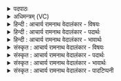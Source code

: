 <details><summary>पदपाठः</summary>

अ꣣य꣢म्। पु꣣ना꣢नः। उ꣣ष꣡सः꣢। अ꣣रोचयत्। अय꣢म्। सि꣡न्धु꣢꣯भ्यः। अ꣣भवत्। उ। लोककृ꣢त्। लो꣣क। कृ꣢त्। अ꣣य꣢म्। त्रिः। स꣣प्त꣢। दु꣣दुहानः꣢। आ꣣शि꣡र꣢म्। आ꣣। शि꣡र꣢꣯म्। सो꣡मः꣢꣯। हृ꣣दे꣢। प꣣वते। चा꣡रु꣢꣯। म꣣त्स꣢रः। ८२३।
</details>

<details><summary>अधिमन्त्रम् (VC)</summary>

- पवमानः सोमः
- पृष्णयोऽजाः
- जगती
- निषादः
</details>

<details><summary>हिन्दी : आचार्य रामनाथ वेदालंकार - विषयः</summary>

अगले मन्त्र में पुनः परमात्मा का विषय है।
</details>

<details><summary>हिन्दी : आचार्य रामनाथ वेदालंकार - पदार्थः</summary>

पदार्थान्वयभाषाः -  (अयम्) इस (पुनानः) पवित्र करते हुए सोम ने, सर्वोत्पादक परमात्मा ने (उषसः) उषाओं को (अरोचयत्) चमकाया है। (अयम्) यह सोम, सर्वप्रेरक परमात्मा (सिन्धुभ्यः) नदियों के लिए (लोककृत्) यश करनेवाला (अभवत् उ) हुआ है। (अयम्) यह (सोमः) रसागार परमात्मा (त्रिः सप्त) इक्कीस छन्दों से युक्त वेदवाणी रूप गौओं से (आशिरम्) ज्ञानरूप दुग्ध (दुदुहानः) दुहता हुआ (हृदे) उपासक के हृदय के लिए (मत्सरः) आनन्दजनक होता हुआ (चारु) सुन्दर रूप में (पवते) प्रवाहित हो रहा है ॥३॥ यहाँ एक सोमरूप कर्त्ता कारक से अनेक क्रियाओं का योग होने से दीपक अलङ्कार है ॥३॥
</details>

<details><summary>हिन्दी : आचार्य रामनाथ वेदालंकार - भावार्थः</summary>

भावार्थभाषाः -  परमात्मा ही सारे सृष्टि के कार्य का सञ्चालन करता है, उसी ने हमें वेद-रूपिणी गाय दी है, वही स्तोता के हृदय में रस का सञ्चार करता है ॥३॥ इस खण्ड में भी परमेश्वर, आचार्य तथा ब्रह्मानन्द-रस आदि का वर्णन होने से इस खण्ड की पूर्व खण्ड के साथ सङ्गति है ॥ तृतीय अध्याय में पञ्चम खण्ड समाप्त ॥
</details>

<details><summary>संस्कृत : आचार्य रामनाथ वेदालंकार - विषयः</summary>

अथ पुनः परमात्मविषयमाह।
</details>

<details><summary>संस्कृत : आचार्य रामनाथ वेदालंकार - पदार्थः</summary>

पदार्थान्वयभाषाः -  (अयम्) एषः सोमः सर्वोत्पादकः परमात्मा (पुनानः) पावयन् (उषसः) प्रभातकान्तीः (अरोचयत्) अदीपयत्। (अयम्) एषः सोमः सर्वप्रेरकः परमात्मा (सिन्धुभ्यः) नदीभ्यः (लोककृत्) यशस्कृत् (अभवत् उ) अजायत खलु। (अयम्) एषः (सोमः) रसागारः परमात्मा (त्रिः सप्त) एकविंशतिच्छन्दोयुक्ता वेदवाग्रूपाः गाः (आशिरम्) ज्ञानदुग्धम् (दुदुहानः) दुहानः। [द्विकर्मकोऽयं दुह् धातुः।] (हृदे) उपासकस्य हृदयाय (मत्सरः) आनन्दजनकः सन् (चारु) रुचिरं यथा स्यात् तथा (पवते) प्रवहति ॥३॥ अत्रैकेन सोमरूपेण कर्तृकारकेणानेकक्रियायोगाद् दीपकालङ्कारः ॥३॥
</details>

<details><summary>संस्कृत : आचार्य रामनाथ वेदालंकार - भावार्थः</summary>

भावार्थभाषाः -  परमात्मैव सर्वं सृष्टिकर्म सञ्चालयति, स एव वेदरूपां गां नः प्रददौ, स एव च स्तोतुर्हृदये रसं सञ्चारयति ॥३॥ अस्मिन्नपि खण्डे परमेश्वरस्याचार्यस्य ब्रह्मानन्दरसादेश्च वर्णनादेतत्खण्डस्य पूर्वखण्डेन सह संगतिरस्ति ॥
</details>

<details><summary>संस्कृत : आचार्य रामनाथ वेदालंकार - पादटिप्पनी</summary>

टिप्पणी:   १. ऋ० ९।८६।२१, ‘अरोचयदयं’ इत्यत्र ‘विरो॑चयद॒यं’ इति पाठः।
</details>